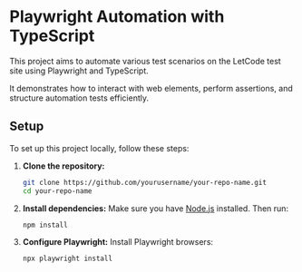# Playwright Automation with TypeScript

This project aims to automate various test scenarios on the LetCode test site using Playwright and TypeScript. 

It demonstrates how to interact with web elements, perform assertions, and structure automation tests efficiently.

## Setup

To set up this project locally, follow these steps:

1. **Clone the repository:**
    ```sh
    git clone https://github.com/yourusername/your-repo-name.git
    cd your-repo-name
    ```

2. **Install dependencies:**
    Make sure you have [Node.js](https://nodejs.org/) installed. Then run:
    ```sh
    npm install
    ```

3. **Configure Playwright:**
    Install Playwright browsers:
    ```sh
    npx playwright install
    ```

